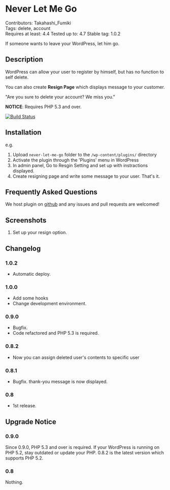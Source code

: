 # Never Let Me Go

Contributors: Takahashi_Fumiki  
Tags: delete, account  
Requires at least: 4.4
Tested up to: 4.7
Stable tag: 1.0.2

If someone wants to leave your WordPress, let him go.

## Description

WordPress can allow your user to register by himself, but has no function to self delete.

You can also create **Resign Page** which displays message to your customer.

"Are you sure to delete your account? We miss you."

**NOTICE**: Requires PHP 5.3 and over.

[![Build Status](https://travis-ci.org/fumikito/Never-Let-Me-Go.svg)](https://travis-ci.org/fumikito/Never-Let-Me-Go)

## Installation

e.g.

1. Upload `never-let-me-go` folder to the `/wp-content/plugins/` directory
2. Activate the plugin through the 'Plugins' menu in WordPress
3. In admin panel, Go to Resgin Setting and set up with instractions displayed.
4. Create resigning page and write some message to your user. That's it.

## Frequently Asked Questions

We host plugin on [github](https://github.com/fumikito/Never-Let-Me-Go) and any issues and pull requests are welcomed!

## Screenshots

1. Set up your resign option.

## Changelog

### 1.0.2

* Automatic deploy.

### 1.0.0

* Add some hooks
* Change development environment.

### 0.9.0

* Bugfix.
* Code refactored and PHP 5.3 is required.

### 0.8.2

* Now you can assign deleted user's contents to specific user 

### 0.8.1

* Bugfix. thank-you message is now displayed.

### 0.8

* 1st release.

## Upgrade Notice

### 0.9.0

Since 0.9.0, PHP 5.3 and over is required. If your WordPress is running on PHP 5.2, stay outdated or update your PHP. 
0.8.2 is the latest version which supports PHP 5.2.

### 0.8

Nothing.